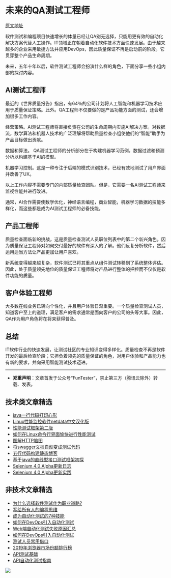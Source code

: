 # 未来的QA测试工程师

[原文地址](https://dzone.com/articles/who-is-a-qa-tester-of-the-future-1)

软件测试和编程项目快速增长的体量已经让QA别无选择，只能用更有效的自动化解决方案代替人工操作。IT领域正在朝着自动化软件技术方面快速发展。由于越来越多的企业采用敏捷方法并应用DevOps，因此质量保证不再是启动前的阶段。它贯穿整个产品生命周期。

未来，五年十年以后，软件测试工程师会扮演什么样的角色，下面分享一些小组内部的探讨内容。


## AI测试工程师

最近的《世界质量报告》指出，有64％的公司计划将人工智能和机器学习技术应用于质量保证策略。此外。QA工程师不仅要做的是产品功能方面的测试，还会增加很多工作内容。 

经营策略。AI测试工程师将直接负责在公司的生命周期内实施AI解决方案。对数据流，数学算法和机器人技术的广泛理解将帮助质量检查小组使他们的“智能”助手为产品目标做出贡献。

数据和算法。 QA测试工程师的分析部分在于构建机器学习范例，数据过滤和预测分析以构建基于AI的模型。

机器学习控制。这是一种专注于后端的模式识别技术，已经有效地测试了用户界面并改善了UX。

以上工作内容不需要专门的内部质量检查团队。但是，它需要一名AI测试工程师来监视性能并进行改进。 

通常，AI合作需要使数学优化，神经语言编程，商业智能，机器学习数据的技能多样化，而这些都是成为AI测试工程师的必备技能。 


## 产品工程师

质量检查面临新的挑战，这是质量检查测试人员职位列表中的第二个新兴角色。因为质量保证工程师对如何交付最好的软件有深入的了解。他们反复分析软件，然后运用适当方法让产品更加让用户喜欢。

新系统变得越来越复杂，软件测试已将其重点从组件测试转移到了系统整体评估。因此，处于质量领先地位的质量保证工程师将对产品进行整体的把控而不仅仅是软件功能的质量。

## 客户体验工程师

大多数在线业务已转向个​​性化，并且用户体验日渐重要。一个质量检查测试人员，知道客户至上的道理，满足客户的需求通常是面向客户的公司的头等大事。因此，QA作为用户角色将在将来获得普及。

## 总结

IT软件行业的快速发展，让测试社区的专业知识变得多样化。质量检查不再是软件开发的最后检查阶段；它担负着领先的质量保证的角色，对用户体验和产品能力也有新的要求，并向采用智能测试技术迈进。 


---
* **郑重声明**：文章首发于公众号“FunTester”，禁止第三方（腾讯云除外）转载、发表。

## 技术类文章精选

- [java一行代码打印心形](https://mp.weixin.qq.com/s/QPSryoSbViVURpSa9QXtpg)
- [Linux性能监控软件netdata中文汉化版](https://mp.weixin.qq.com/s/fdXtK-5WwKnxjLZdyg6-nA)
- [性能测试框架第二版](https://mp.weixin.qq.com/s/JPyGQ2DRC6EVBmZkxAoVWA)
- [如何在Linux命令行界面愉快进行性能测试](https://mp.weixin.qq.com/s/fwGqBe1SpA2V0lPfAOd04Q)
- [图解HTTP脑图](https://mp.weixin.qq.com/s/100Vm8FVEuXs0x6rDGTipw)
- [将swagger文档自动变成测试代码](https://mp.weixin.qq.com/s/SY8mVenj0zMe5b47GS9VSQ)
- [五行代码构建静态博客](https://mp.weixin.qq.com/s/hZnimJOg5OqxRSDyFvuiiQ)
- [基于java的直线型接口测试框架初探](https://mp.weixin.qq.com/s/xhg4exdb1G18-nG5E7exkQ)
- [Selenium 4.0 Alpha更新日志](https://mp.weixin.qq.com/s/tU7sm-pcbpRNwDU9D3OVTQ)
- [Selenium 4.0 Alpha更新实践](https://mp.weixin.qq.com/s/yT9wpO5o5aWBUus494TIHw)

## 非技术文章精选

- [为什么选择软件测试作为职业道路?](https://mp.weixin.qq.com/s/o83wYvFUvy17kBPLDO609A)
- [写给所有人的编程思维](https://mp.weixin.qq.com/s/Oj33UCnYfbUgzsBzEm2GPQ)
- [成为自动化测试的7种技能](https://mp.weixin.qq.com/s/e-HAGMO0JLR7VBBWLvk0dQ)
- [如何在DevOps引入自动化测试](https://mp.weixin.qq.com/s/MclK3VvMN1dsiXXJO8g7ig)
- [Web端自动化测试失败原因汇总](https://mp.weixin.qq.com/s/qzFth-Q9e8MTms1M8L5TyA)
- [如何在DevOps引入自动化测试](https://mp.weixin.qq.com/s/MclK3VvMN1dsiXXJO8g7ig)
- [测试人员常用借口](https://mp.weixin.qq.com/s/0k_Ciud2sOpRb5PPiVzECw)
- [2019年浏览器市场份额排行榜](https://mp.weixin.qq.com/s/4NmJ_ZCPD5UwaRCtaCfjEg)
- [API测试基础](https://mp.weixin.qq.com/s/bkbUEa9CF21xMYSlhPcULw)
- [API自动化测试指南](https://mp.weixin.qq.com/s/uy_Vn_ZVUEu3YAI1gW2T_A)


![](https://mmbiz.qpic.cn/mmbiz_jpg/13eN86FKXzCMW6WN4Wch71qNtGQvxLRSGejZpr37OWa7CDYg5e4ZeanaGWuBgRAX3jicJNIhcyyZPXbKByXcl7w/640?wx_fmt=jpeg&tp=webp&wxfrom=5&wx_lazy=1&wx_co=1)